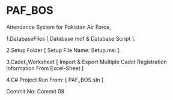 # PAF_BOS
 
 Attendance System for Pakistan Air Force,
 
 1.DatabaseFiles [ Database mdf & Database Script ].
 
 2.Setup Folder [ Setup File Name: Setup.msi ].
 
 3.Cadet_Worksheet [ Import & Export Multiple Cadet Registration Information From Excel-Sheet ]
 
 4.C# Project Run From: [ PAF_BOS.sln ]


Commit No: Commit 08
